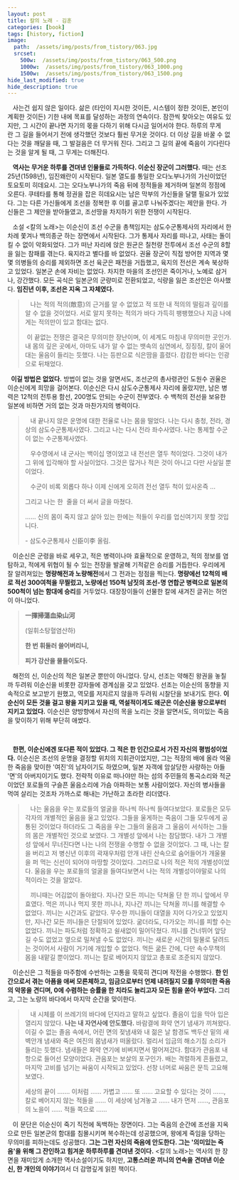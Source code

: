 ```yaml
---
layout: post
title: 칼의 노래 - 김훈
categories: [book]
tags: [history, fiction]
image:
  path:  /assets/img/posts/from_tistory/063.jpg
  srcset:
    500w:  /assets/img/posts/from_tistory/063_500.png
    1000w:  /assets/img/posts/from_tistory/063_1000.png
    1500w:  /assets/img/posts/from_tistory/063_1500.png
hide_last_modified: true
hide_description: true
---
```





   사는건 쉽지 않은 일이다. 삶은 (타인이 지시한 것이든, 시스템이 정한 것이든, 본인이 계획한 것이든) 기한 내에 목표를 달성하는 과정의 연속이다. 잠깐씩 찾아오는 여유도 있지만, 그 시간이 끝나면 자기의 몫을 다하기 위해 다시금 일어서야 한다. 하루의 무게란 그 길을 들어서기 전에 생각했던 것보다 훨씬 무거운 것이다. 더 이상 길을 바꿀 수 없다는 것을 깨달을 때, 그 발걸음은 더 무거워 진다. 그리고 그 길의 끝에 죽음이 기다린다는 것을 알게 될 때, 그 무게는 더해진다.

  


   **역사는 무거운 하루를 견뎌낸 인물들로 가득하다. 이순신 장군이 그러했다.** 때는 선조 25년(1598년), 임진왜란이 시작된다. 일본 열도를 통일한 오다노부나가의 가신이었던 토요토미 히데요시. 그는 오다노부나가의 죽음 뒤에 정적들을 제거하며 일본의 정점에 오른다. 쿠테타를 통해 정권을 잡은 히데요시는 남은 막부의 가신들을 달랠 필요가 있었다. 그는 다른 가신들에게 조선을 정복한 후 이를 골고루 나눠주겠다는 제안을 한다. 가신들은 그 제안을 받아들였고, 조선땅을 차지하기 위한 전쟁이 시작된다. 

  


   소설 <칼의 노래\>는 이순신이 조선 수군을 총책임지는 삼도수군통제사의 자리에서 한차례 쫓겨나 백의종군 하는 장면에서 시작된다. 그가 통제사 자리를 떠나고, 사태는 돌이킬 수 없이 악화되었다. 그가 떠난 자리에 앉은 원균은 칠천량 전투에서 조선 수군의 8할을 잃는 참패를 겪는다. 육지라고 별다를 바 없었다. 권율 장군이 직접 방어한 지역과 몇몇 의병들의 승리를 제외하면 조선 육군은 패전을 거듭했고, 육지의 전선은 계속 북상하고 있었다. 일본군 손에 자비는 없었다. 차지한 마을의 조선인은 죽이거나, 노예로 삼거나, 강간했다. 모든 곡식은 일본군의 군량미로 전환되었고, 식량을 잃은 조선인은 아사했다. **임진년 이후, 조선은 지옥 그 자체였다.** 

  


>   나는 적의 적의(敵意)의 근거를 알 수 없었고 적 또한 내 적의의 떨림과 깊이를 알 수 없을 것이었다. 서로 알지 못하는 적의가 바다 가득히 팽팽했으나 지금 나에게는 적의만이 있고 함대는 없다. 
>
>   이 끝없는 전쟁은 결국은 무의미한 장난이며, 이 세계도 마침내 무의미한 곳인가. 내 몸의 깊은 곳에서, 아마도 내가 알 수 없는 뱃속의 심연에서, 징징징, 칼이 울어대는 울음이 들리는 듯했다. 나는 등판으로 식은땀을 흘렸다. 캄캄한 바다는 인광으로 뒤채었다.   


  **이길 방법은 없었다.** 방법이 없는 것을 알면서도, 조선군의 총사령관인 도원수 권율은 이순신에게 희망을 걸어본다. 이순신은 다시 삼도수군통제사 자리에 올랐지만, 남은 병력은 12척의 전투용 함선, 200명도 안되는 수군이 전부였다. 수 백척의 전선을 보유한 일본에 비하면 거의 없는 것과 마찬가지의 병력이다. 

  
>   내 끝나지 않은 운명에 대한 전율로 나는 몸을 떨었다. 나는 다시 충청, 전라, 경상의 삼도수군통제사였다. 그리고 나는 다시 전라 좌수사였다. 나는 통제할 수군이 없는 수군통제사였다. 
>
>   우수영에서 내 군사는 백이십 명이었고 내 전선은 열두 척이었다. 그것이 내가 그 위에 입각해야 할 사실이었다. 그것은 많거나 적은 것이 아니고 다만 사실일 뿐이었다. 
>
>   수군이 비록 외롭다 하나 이제 신에게 오히려 전선 열두 척이 있사온즉 ...
>
> 그리고 나는 한  줄을 더 써서 글을 마쳤다.
>
>...... 신의 몸이 죽지 않고 살아 있는 한에는 적들이 우리를 업신여기지 못할 것입니다.
>
> \- 삼도수군통제사 신臣이李 올림.

  


   이순신은 군령을 바로 세우고, 적은 병력이나마 효율적으로 운영하고, 적의 정보를 염탐하고, 적에게 위협이 될 수 있는 전장을 발굴해 기적같은 승리를 거듭한다. 우리에게 잘 알려져있는 **명량해전과 노량해전**에서 그 전과는 정점을 찍는다. **명량에선 12척의 배로 적선 300여척을 무찔렀고, 노량에선 150척 남짓의 조선-명 연합군 병력으로 일본의 500척이 넘는 함대에 승리**를 거두었다. 대장장이들이 선물한 칼에 새겨진 글귀는 허언이 아니었다.

  


> **一揮掃蕩血染山河**
>
> (일휘소탕혈염산하)
>
> **한 번 휘둘러 쓸어버리니,**
>
> **피가 강산을 물들이도다.**

  
   해전의 신, 이순신의 적은 일본군 뿐만이 아니었다. 당시, 선조는 약해진 왕권을 놓칠까 두려워 이순신을 비롯한 강자들에 경계심을 갖고 있었다. 선조는 이순신의 동향을 지속적으로 보고받기 원했고, 역모를 저지르지 않을까 두려워 시찰단을 보내기도 한다. **이순신이 모든 것을 걸고 왕을 지키고 있을 때, 역설적이게도 왜군은 이순신을 왕으로부터 지키고 있었다.** 이순신은 양방향에서 자신의 목을 노리는 것을 알면서도, 의미있는 죽음을 맞이하기 위해 부단히 애썼다.

 

   **한편, 이순신에겐 또다른 적이 있었다. 그 적은 한 인간으로서 가진 자신의 평범성이었다.** 이순신은 조선의 운명을 결정할 위치의 지휘관이었지만, 그는 적장의 배에 올라 억울한 죽음을 맞이한 '여진'의 남자이기도 하였으며, 일본 자객에 암살당한 사랑하는 아들 '면'의 아버지이기도 했다. 전략적 이유로 떠나야만 하는 섬의 주민들의 통곡소리와 적군이었던 포로들의 구슬픈 울음소리에 가슴 아파하는 보통 사람이었다. 자신의 병사들을 먹여 살리는 것조차 가까스로 해내는 가난하고 초라한 리더였다. 

  


>   나는 울음을 우는 포로들의 얼굴을 하나씩 하나씩 들여다보았다. 포로들은 모두 각자의 개별적인 울음을 울고 있었다. 그들을 울게하는 죽음이 그들 모두에게 공통된 것이었다 하더라도 그 죽음을 우는 그들의 울음과 그 울음이 서식하는 그들의 몸은 개별적인 것으로 보였다. 그 개별성 앞에서 나는 참담했다. 내가 그 개별성 앞에서 무너진다면 나는 나의 전쟁을 수행할 수 없을 것이었다. 그 때, 나는 칼을 버리고 저 병신년 이후의 곽재우처럼 안개 내린 산속으로 숨어들어가 개울물을 퍼 먹는 신선이 되어야 마땅할 것이었다. 그러므로 나의 적은 적의 개별성이었다. 울음을 우는 포로들의 얼굴을 들여다보면서 나는 적의 개별성이야말로 나의 적이라는 것을 알았다. 
>
>   끼니때는 어김없이 돌아왔다. 지나간 모든 끼니는 닥쳐올 단 한 끼니 앞에서 무효였다. 먹은 끼니나 먹지 못한 끼니나, 지나간 끼니는 닥쳐올 끼니를 해결할 수 없었다. 끼니는 시간과도 같았다. 무수한 끼니들이 대열을 지어 다가오고 있었지만, 지나간 모든 끼니들은 단절되어 있었다. 굶더라도, 다가오는 끼니를 피할 수는 없었다. 끼니는 파도처럼 정확하고 쉴새없이 밀어닥쳤다. 끼니를 건너뛰어 앞당길 수도 없었고 옆으로 밀쳐낼 수도 없었다. 끼니는 새로운 시간의 밀물로 달려드는 것이어서 사람이 거기에 개입할 수 없었다. 먹든 굶든 간에, 다만 속수무책의 몸을 내맡길 뿐이었다. 끼니는 칼로 베어지지 않았고 총포로 조준되지 않았다. 

  


   이순신은 그 적들을 마주함에 수반하는 고통을 묵묵히 견디며 작전을 수행했다. **한 인간으로서 겪는 아픔을 애써 모른체하고, 임금으로부터 언제 내려질지 모를 무의미한 죽음의 악몽을 견디며, 0에 수렴하는 승률을 한 치라도 늘리고자 모든 힘을 쏟아 부었다.** 그리고, 그는 노량의 바다에서 마지막 순간을 맞이한다. 

  


>   내 시체를 이 쓰레기의 바다에 던지라고 말하고 싶었다. 졸음이 입을 막아 입은 열리지 않았다. **나는 내 자연사에 안도했다.** 바람결에 화약 연기 냄새가 끼쳐왔다. 이길 수 없는 졸음 속에서, 어린 면의 젖냄새와 내 젊은 날 함경도 백두산 밑의 새벽안개 냄새와 죽은 여진의 몸냄새가 떠올랐다. 멀리서 임금의 해소기침 소리가 들리는 듯했다. 냄새들은 화약 연기에 비벼지면서 멀어져갔다. 함대가 관음포 내항으로 들어선 모양이었다. 관음포는 보살의 포구인가. 배는 격렬하게 흔들렸고, 마지막 고비를 넘기는 싸움이 시작되고 있었다. 선창 너머로 싸움은 문득 고요해 보였다. 
>
> 세상의 끝이 ....... 이처럼 ...... 가볍고 ...... 또 ...... 고요할 수 있다는 것이 ......, 칼로 베어지지 않는 적들을 ...... 이 세상에 남겨놓고 ...... 내가 먼저 ......, 관음포의 노을이 ...... 적들 쪽으로 ......

  


   이 문단은 이순신이 죽기 직전에 독백하는 장면이다. 그는 죽음의 순간에 조선을 지옥으로 만든 일본군의 함대를 침몰시키며 복수하는데 성공했으며, 왕에게 죽임을 당하는 무의미를 피하는데도 성공했다. **그는 그런 자신의 죽음에 안도한다. 그는 '의미있는 죽음'을 위해 그 잔인하고 힘겨운 하루하루를 견뎌낸 것이다.** <칼의 노래\>는 역사의 한 장면을 재미있게 소개한 역사소설이기도 하지만, **고통스러운 끼니의 연속을** **견뎌낸 이순신, 한 개인의 이야기**여서 더 감명깊게 읽힌 책이다.

